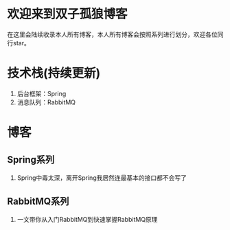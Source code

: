 # 欢迎来到双子孤狼博客

在这里会陆续收录本人所有博客，本人所有博客会按照系列进行划分，欢迎各位同行star。

# 技术栈(持续更新)
1. 后台框架：Spring
2. 消息队列：RabbitMQ

# 博客
## Spring系列
1. Spring中毒太深，离开Spring我居然连最基本的接口都不会写了

## RabbitMQ系列
1. 一文带你从入门RabbitMQ到快速掌握RabbitMQ原理
